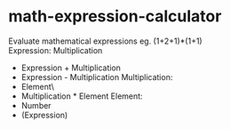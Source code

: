 # math-expression-calculator
Evaluate mathematical expressions eg. (1+2+1)*(1+1)\
Expression: 
    Multiplication
  * Expression + Multiplication
  * Expression - Multiplication
Multiplication:
  * Element\
  * Multiplication * Element
Element:
  * Number
  * (Expression)
